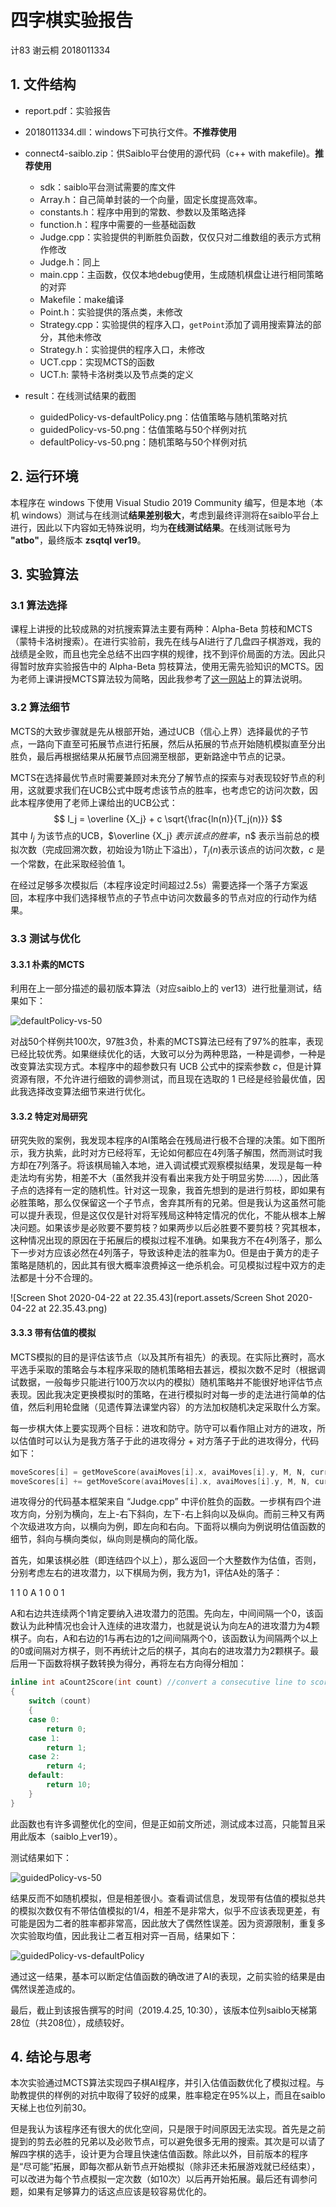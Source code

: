 # 四字棋实验报告

计83 谢云桐 2018011334

## 1. 文件结构

- report.pdf：实验报告

- 2018011334.dll：windows下可执行文件。**不推荐使用**

- connect4-saiblo.zip：供Saiblo平台使用的源代码（c++ with makefile)。**推荐使用**

  - sdk：saiblo平台测试需要的库文件
  - Array.h：自己简单封装的一个向量，固定长度提高效率。
  - constants.h：程序中用到的常数、参数以及策略选择
  - function.h：程序中需要的一些基础函数
  - Judge.cpp：实验提供的判断胜负函数，仅仅只对二维数组的表示方式稍作修改
  - Judge.h：同上
  - main.cpp：主函数，仅仅本地debug使用，生成随机棋盘让进行相同策略的对弈
  - Makefile：make编译
  - Point.h：实验提供的落点类，未修改
  - Strategy.cpp：实验提供的程序入口，`getPoint`添加了调用搜索算法的部分，其他未修改
  - Strategy.h：实验提供的程序入口，未修改
  - UCT.cpp：实现MCTS的函数
  - UCT.h: 蒙特卡洛树类以及节点类的定义

- result：在线测试结果的截图

  - guidedPolicy-vs-defaultPolicy.png：估值策略与随机策略对抗
  - guidedPolicy-vs-50.png：估值策略与50个样例对抗
  - defaultPolicy-vs-50.png：随机策略与50个样例对抗

  

## 2. 运行环境

本程序在 windows 下使用 Visual Studio 2019 Community 编写，但是本地（本机 windows）测试与在线测试**结果差别极大**，考虑到最终评测将在saiblo平台上进行，因此以下内容如无特殊说明，均为**在线测试结果**。在线测试账号为 **"atbo"**，最终版本 **zsqtql ver19**。



## 3. 实验算法

### 3.1 算法选择

课程上讲授的比较成熟的对抗搜索算法主要有两种：Alpha-Beta 剪枝和MCTS（蒙特卡洛树搜索）。在进行实验前，我先在线与AI进行了几盘四子棋游戏，我的战绩是全败，而且也完全总结不出四字棋的规律，找不到评价局面的方法。因此只得暂时放弃实验报告中的 Alpha-Beta 剪枝算法，使用无需先验知识的MCTS。因为老师上课讲授MCTS算法较为简略，因此我参考了[这一网站](https://www.geeksforgeeks.org/ml-monte-carlo-tree-search-mcts/)上的算法说明。

### 3.2 算法细节

MCTS的大致步骤就是先从根部开始，通过UCB（信心上界）选择最优的子节点，一路向下直至可拓展节点进行拓展，然后从拓展的节点开始随机模拟直至分出胜负，最后再根据结果从拓展节点回溯至根部，更新路途中节点的记录。

MCTS在选择最优节点时需要兼顾对未充分了解节点的探索与对表现较好节点的利用，这就要求我们在UCB公式中既考虑该节点的胜率，也考虑它的访问次数，因此本程序使用了老师上课给出的UCB公式：
$$
I_j = \overline {X_j} + c \sqrt{\frac{ln(n)}{T_j(n)}}
$$
其中 $I_j$ 为该节点的UCB，$\overline {X_j} $表示该点的胜率，$n$ 表示当前总的模拟次数（完成回溯次数，初始设为1防止下溢出），$T_j(n)$表示该点的访问次数，$c$ 是一个常数，在此采取经验值 $1$。

在经过足够多次模拟后（本程序设定时间超过2.5s）需要选择一个落子方案返回，本程序中我们选择根节点的子节点中访问次数最多的节点对应的行动作为结果。

### 3.3 测试与优化

#### 3.3.1 朴素的MCTS

利用在上一部分描述的最初版本算法（对应saiblo上的 ver13）进行批量测试，结果如下：

![defaultPolicy-vs-50](report.assets/defaultPolicy-vs-50.png)

对战50个样例共100次，97胜3负，朴素的MCTS算法已经有了97%的胜率，表现已经比较优秀。如果继续优化的话，大致可以分为两种思路，一种是调参，一种是改变算法实现方式。本程序中的超参数只有 UCB 公式中的探索参数 $c$，但是计算资源有限，不允许进行细致的调参测试，而且现在选取的 $1$ 已经是经验最优值，因此我选择改变算法细节来进行优化。

#### 3.3.2 特定对局研究

研究失败的案例，我发现本程序的AI策略会在残局进行极不合理的决策。如下图所示，我方执紫，此时对方已经将军，无论如何都应在4列落子解围，然而测试时我方却在7列落子。将该棋局输入本地，进入调试模式观察模拟结果，发现是每一种走法均有劣势，相差不大（虽然我并没有看出来我方处于明显劣势……），因此落子点的选择有一定的随机性。针对这一现象，我首先想到的是进行剪枝，即如果有必胜策略，那么仅保留这一个子节点，舍弃其所有的兄弟。但是我认为这虽然可能可以提升表现，但是这仅仅是针对将军残局这种特定情况的优化，不能从根本上解决问题。如果该步是必败要不要剪枝？如果两步以后必胜要不要剪枝？究其根本，这种情况出现的原因在于拓展后的模拟过程不准确。如果我方不在4列落子，那么下一步对方应该必然在4列落子，导致该种走法的胜率为0。但是由于黄方的走子策略是随机的，因此其有很大概率浪费掉这一绝杀机会。可见模拟过程中双方的走法都是十分不合理的。

![Screen Shot 2020-04-22 at 22.35.43](report.assets/Screen Shot 2020-04-22 at 22.35.43.png)

#### 3.3.3 带有估值的模拟

MCTS模拟的目的是评估该节点（以及其所有祖先）的表现。在实际比赛时，高水平选手采取的策略会与本程序采取的随机策略相去甚远，模拟次数不足时（根据调试数据，一般每步只能进行100万次以内的模拟）随机策略并不能很好地评估节点表现。因此我决定更换模拟时的策略，在进行模拟时对每一步的走法进行简单的估值，然后利用轮盘赌（见遗传算法课堂内容）的方法加权随机决定采取什么方案。

每一步棋大体上要实现两个目标：进攻和防守。防守可以看作阻止对方的进攻，所以估值时可以认为是我方落子于此的进攻得分 + 对方落子于此的进攻得分，代码如下：

```c++
moveScores[i] = getMoveScore(avaiMoves[i].x, avaiMoves[i].y, M, N, currentBoard, currentPlayer);
moveScores[i] += getMoveScore(avaiMoves[i].x, avaiMoves[i].y, M, N, currentBoard, anotherPlayer(currentPlayer));
```

进攻得分的代码基本框架来自 “Judge.cpp” 中评价胜负的函数。一步棋有四个进攻方向，分别为横向，左上-右下斜向，左下-右上斜向以及纵向。而前三种又有两个次级进攻方向，以横向为例，即左向和右向。下面将以横向为例说明估值函数的细节，斜向与横向类似，纵向则是横向的简化版。

首先，如果该棋必胜（即连结四个以上），那么返回一个大整数作为估值，否则，分别考虑左右的进攻潜力，以下棋局为例，我方为1，评估A处的落子：

1 1 0 A 1 0 0 1

A和右边共连续两个1肯定要纳入进攻潜力的范围。先向左，中间间隔一个0，该函数认为此种情况也会计入连续的进攻潜力，也就是说认为向左A的进攻潜力为4颗棋子。向右，A和右边的1与再右边的1之间间隔两个0，该函数认为间隔两个以上的0或间隔对方棋子，则不再统计之后的棋子，其向右的进攻潜力为2颗棋子。最后用一下函数将棋子数转换为得分，再将左右方向得分相加：

```c++
inline int aCount2Score(int count) //convert a consecutive line to score
{
    switch (count)
    {
    case 0:
        return 0;
    case 1:
        return 1;
    case 2:
        return 4;
    default:
        return 10;
    }
}
```

此函数也有许多调整优化的空间，但是正如前文所述，测试成本过高，只能暂且采用此版本（saiblo上ver19）。

测试结果如下：

![guidedPolicy-vs-50](report.assets/guidedPolicy-vs-50.png)

结果反而不如随机模拟，但是相差很小。查看调试信息，发现带有估值的模拟总共的模拟次数仅有不带估值模拟的1/4，相差不是非常大，似乎不应该表现更差，有可能是因为二者的胜率都非常高，因此放大了偶然性误差。因为资源限制，重复多次实验取均值，因此我让二者互相对弈一百局，结果如下：

![guidedPolicy-vs-defaultPolicy](report.assets/guidedPolicy-vs-defaultPolicy.png)

通过这一结果，基本可以断定估值函数的确改进了AI的表现，之前实验的结果是由偶然误差造成的。

最后，截止到该报告撰写的时间（2019.4.25, 10:30），该版本位列saiblo天梯第28位（共208位），成绩较好。

## 4. 结论与思考

本次实验通过MCTS算法实现四子棋AI程序，并引入估值函数优化了模拟过程。与助教提供的样例的对抗中取得了较好的成果，胜率稳定在95%以上，而且在saiblo天梯上也位列前30。

但是我认为该程序还有很大的优化空间，只是限于时间原因无法实现。首先是之前提到的剪去必胜的兄弟以及必败节点，可以避免很多无用的搜索。其次是可以请了解四字棋的选手，设计更为合理且快速估值函数。除此以外，目前版本的程序是“尽可能”拓展，即每次都从新节点开始模拟（除非还未拓展游戏就已经结束），可以改进为每个节点模拟一定次数（如10次）以后再开始拓展。最后还有调参问题，如果有足够算力的话这点应该是较容易优化的。


